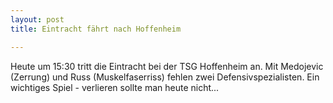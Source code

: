 ```yaml
---
layout: post
title: Eintracht fährt nach Hoffenheim

---
```


Heute um 15:30 tritt die Eintracht bei der TSG Hoffenheim an. Mit Medojevic (Zerrung) und Russ (Muskelfaserriss) fehlen zwei Defensivspezialisten. Ein wichtiges Spiel - verlieren sollte man heute nicht...


